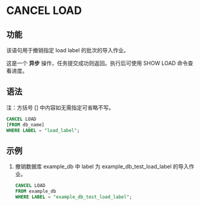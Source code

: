 # CANCEL LOAD

## 功能

该语句用于撤销指定 load label 的批次的导入作业。

这是一个 **异步** 操作，任务提交成功则返回。执行后可使用 SHOW LOAD 命令查看进度。

## 语法

注：方括号 [] 中内容如无需指定可省略不写。

```sql
CANCEL LOAD
[FROM db_name]
WHERE LABEL = "load_label";
```

## 示例

1. 撤销数据库 example_db 中 label 为 example_db_test_load_label 的导入作业。

    ```sql
    CANCEL LOAD
    FROM example_db
    WHERE LABEL = "example_db_test_load_label";
    ```
